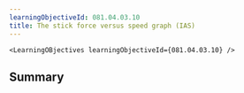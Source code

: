 ```yaml
---
learningObjectiveId: 081.04.03.10
title: The stick force versus speed graph (IAS)
---
```


```tsx eval
<LearningOBjectives learningObjectiveId={081.04.03.10} />
```

## Summary
